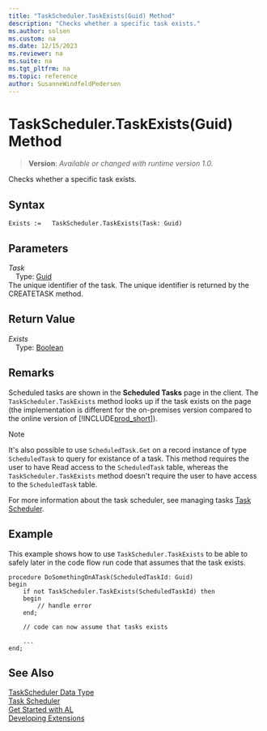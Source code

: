 ```yaml
---
title: "TaskScheduler.TaskExists(Guid) Method"
description: "Checks whether a specific task exists."
ms.author: solsen
ms.custom: na
ms.date: 12/15/2023
ms.reviewer: na
ms.suite: na
ms.tgt_pltfrm: na
ms.topic: reference
author: SusanneWindfeldPedersen
---
```

[//]: # (START>DO_NOT_EDIT)
[//]: # (IMPORTANT:Do not edit any of the content between here and the END>DO_NOT_EDIT.)
[//]: # (Any modifications should be made in the .xml files in the ModernDev repo.)
# TaskScheduler.TaskExists(Guid) Method
> **Version**: _Available or changed with runtime version 1.0._

Checks whether a specific task exists.


## Syntax
```AL
Exists :=   TaskScheduler.TaskExists(Task: Guid)
```
## Parameters
*Task*  
&emsp;Type: [Guid](../guid/guid-data-type.md)  
The unique identifier of the task. The unique identifier is returned by the CREATETASK method.  


## Return Value
*Exists*  
&emsp;Type: [Boolean](../boolean/boolean-data-type.md)  



[//]: # (IMPORTANT: END>DO_NOT_EDIT)

## Remarks

Scheduled tasks are shown in the **Scheduled Tasks** page in the client. The `TaskScheduler.TaskExists` method looks up if the task exists on the page (the implementation is different for the on-premises version compared to the online version of [!INCLUDE[prod_short](../../includes/prod_short.md)]).  

> [!NOTE]  
> It's also possible to use `ScheduledTask.Get` on a record instance of type `ScheduledTask` to query for existance of a task. This method requires the user to have Read access to the `ScheduledTask` table, whereas the `TaskScheduler.TaskExists` method doesn't require the user to have access to the `ScheduledTask` table.

For more information about the task scheduler, see managing tasks [Task Scheduler](../../devenv-task-scheduler.md). 

## Example
This example shows how to use `TaskScheduler.TaskExists` to be able to safely later in the code flow  run code that assumes that the task exists.

```AL
procedure DoSomethingOnATask(ScheduledTaskId: Guid)
begin
    if not TaskScheduler.TaskExists(ScheduledTaskId) then 
    begin
        // handle error
    end;

    // code can now assume that tasks exists

    ...
end;
```

## See Also
[TaskScheduler Data Type](taskscheduler-data-type.md)  
[Task Scheduler](../../devenv-task-scheduler.md)   
[Get Started with AL](../../devenv-get-started.md)  
[Developing Extensions](../../devenv-dev-overview.md)